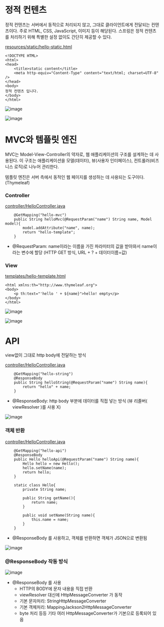 # 정적 컨텐츠
정적 컨텐츠는 서버에서 동적으로 처리되지 않고, 그대로 클라이언트에게 전달되는 컨텐츠이다. 주로 HTML, CSS, JavaScript, 이미지 등이 해당된다. 스프링은 정적 컨텐츠를 처리하기 위해 특별한 설정 없이도 간단히 제공할 수 있다.

[resources/static/hello-static.html](https://github.com/skcy1515/Programming-Study/blob/main/Spring/hello-spring/src/main/resources/static/hello-static.html)
```
<!DOCTYPE HTML>
<html>
<head>
    <title>static content</title>
    <meta http-equiv="Content-Type" content="text/html; charset=UTF-8" />
</head>
<body>
정적 컨텐츠 입니다.
</body>
</html>
```
![image](https://github.com/skcy1515/Programming-Study/assets/140364849/cfdc39f0-b498-425a-b40c-5633d18a2ef1)

![image](https://github.com/skcy1515/Programming-Study/assets/140364849/0e92d016-b1d5-42bf-a7d7-6bf05ce6c808)

# MVC와 템플릿 엔진
MVC는 Model-View-Controller의 약자로, 웹 애플리케이션의 구조를 설계하는 데 사용된다. 이 구조는 애플리케이션을 모델(데이터), 뷰(사용자 인터페이스), 컨트롤러(비즈니스 로직)로 나누어 관리한다.

템플릿 엔진은 서버 측에서 동적인 웹 페이지를 생성하는 데 사용되는 도구이다. (Thymeleaf)

### Controller
[controller/HelloController.java](https://github.com/skcy1515/Programming-Study/blob/main/Spring/hello-spring/src/main/java/hello/hellospring/controller/HelloController.java)
```
    @GetMapping("hello-mvc")
    public String helloMvc(@RequestParam("name") String name, Model model){
        model.addAttribute("name", name);
        return "hello-template";
    }
```
- @RequestParam: name이라는 이름을 가진 파라미터의 값을 받아와서 name이라는 변수에 할당 (HTTP GET 방식, URL + ? + 데이터이름=값)

### View
[templates/hello-template.html](https://github.com/skcy1515/Programming-Study/blob/main/Spring/hello-spring/src/main/resources/templates/hello-template.html)
```
<html xmlns:th="http://www.thymeleaf.org">
<body>
    <p th:text="'hello ' + ${name}">hello! empty</p>
</body>
</html>
```

![image](https://github.com/skcy1515/Programming-Study/assets/140364849/4091a67c-593e-4e5c-929a-21b148c9a718)

![image](https://github.com/skcy1515/Programming-Study/assets/140364849/dd423cfa-f24a-46ce-9141-e5d0ec1d8bb6)

# API
view없이 그대로 http body에 전달하는 방식

[controller/HelloController.java](https://github.com/skcy1515/Programming-Study/blob/main/Spring/hello-spring/src/main/java/hello/hellospring/controller/HelloController.java)
```
    @GetMapping("hello-string")
    @ResponseBody
    public String helloString(@RequestParam("name") String name){
        return "hello" + name;
    }
```
- @ResponseBody: http body 부분에 데이터를 직접 넣는 방식 (뷰 리졸버( viewResolver )를 사용 X)

![image](https://github.com/skcy1515/Programming-Study/assets/140364849/327142b3-510a-4abf-81f2-8c0b556c585b)

### 객체 반환
[controller/HelloController.java](https://github.com/skcy1515/Programming-Study/blob/main/Spring/hello-spring/src/main/java/hello/hellospring/controller/HelloController.java)
```
    @GetMapping("hello-api")
    @ResponseBody
    public Hello helloApi(@RequestParam("name") String name){
        Hello hello = new Hello();
        hello.setName(name);
        return hello;
    }

    static class Hello{
        private String name;

        public String getName(){
            return name;
        }

        public void setName(String name){
            this.name = name;
        }
    }
```
- @ResponseBody 를 사용하고, 객체를 반환하면 객체가 JSON으로 변환됨

![image](https://github.com/skcy1515/Programming-Study/assets/140364849/0307661a-3ba1-4b6b-b560-d264bc24cc77)

### @ResponseBody 작동 방식
![image](https://github.com/skcy1515/Programming-Study/assets/140364849/83230e04-65c5-4b1e-bb57-93eb318d49e1)

- @ResponseBody 를 사용
  - HTTP의 BODY에 문자 내용을 직접 반환
  - viewResolver 대신에 HttpMessageConverter 가 동작
  - 기본 문자처리: StringHttpMessageConverter
  - 기본 객체처리: MappingJackson2HttpMessageConverter
  - byte 처리 등등 기타 여러 HttpMessageConverter가 기본으로 등록되어 있음
